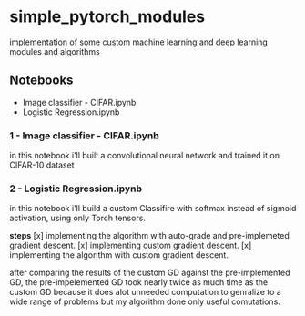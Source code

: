 # simple_pytorch_modules
implementation of some custom machine learning and deep learning modules and algorithms 

## Notebooks
- Image classifier - CIFAR.ipynb 
- Logistic Regression.ipynb


### 1 - Image classifier - CIFAR.ipynb 
in this notebook i'll built a convolutional neural network and trained it on CIFAR-10 dataset 

### 2 - Logistic Regression.ipynb
in this notebook i'll build a custom Classifire with softmax instead of sigmoid activation, using only Torch tensors. 

**steps**
[x] implementing the algorithm with auto-grade and pre-implemeted gradient descent.
[x] implementing custom gradient descent. 
[x] implementing the algorithm with custom gradient descent.

after comparing the results of the custom GD against the pre-implemented GD, the pre-impelemented GD took nearly twice as much time as the custom GD because it does alot unneeded computation to genralize to a wide range of problems but my algorithm done only useful comutations.
